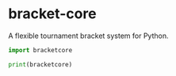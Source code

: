 # bracket-core
A flexible tournament bracket system for Python.


```py
import bracketcore

print(bracketcore)
```
